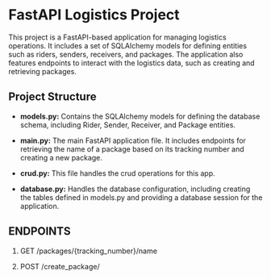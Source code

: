 # FastAPI Logistics Project

This project is a FastAPI-based application for managing logistics operations. It includes a set of SQLAlchemy models for defining entities such as riders, senders, receivers, and packages. The application also features endpoints to interact with the logistics data, such as creating and retrieving packages.

## Project Structure

- **models.py:** Contains the SQLAlchemy models for defining the database schema, including Rider, Sender, Receiver, and Package entities.

- **main.py:** The main FastAPI application file. It includes endpoints for retrieving the name of a package based on its tracking number and creating a new package.

- **crud.py:** This file handles the crud operations for this app.

- **database.py:** Handles the database configuration, including creating the tables defined in models.py and providing a database session for the application.

## ENDPOINTS

1. GET /packages/{tracking_number}/name

1. POST /create_package/
